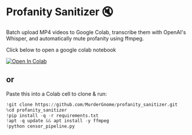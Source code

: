 # Profanity Sanitizer 🔇
Batch upload MP4 videos to Google Colab, transcribe them with OpenAI's Whisper, and automatically mute profanity using ffmpeg.

Click below to open a google colab notebook

[![Open In Colab](https://colab.research.google.com/assets/colab-badge.svg)](https://colab.research.google.com/github/MurderGnome/profanity_sanitizer/blob/main/censor_pipeline.ipynb)

## or

Paste this into a Colab cell to clone & run:

```python
!git clone https://github.com/MurderGnome/profanity_sanitizer.git
%cd profanity_sanitizer
!pip install -q -r requirements.txt
!apt -q update && apt install -y ffmpeg
!python censor_pipeline.py

